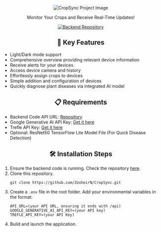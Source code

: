 <div align="center">
  <img src="https://socialify.git.ci/ZouheirN/CropSync/image?description=1&amp;font=Inter&amp;language=1&amp;logo=https%3A%2F%2Fi.ibb.co%2FpXH7Jw0%2Fwejak.png&amp;name=1&amp;pattern=Solid&amp;stargazers=1&amp;theme=Auto" alt="CropSync Project Image">
  <p id="description">Monitor Your Crops and Receive Real-Time Updates!</p>
</div>

<div align="center">
  <a href="https://github.com/Ibrahim-Mneimneh/CropSync">
    <img src="https://img.shields.io/badge/Backend%20Repository-Click%20Here-blue?style=for-the-badge&logo=node.js" alt="Backend Repository">
  </a>
</div>

<h2 align="center">🧐 Key Features</h2>

<ul>
  <li>Light/Dark mode support</li>
  <li>Comprehensive overview providing relevant device information</li>
  <li>Receive alerts for your devices</li>
  <li>Access device camera and history</li>
  <li>Effortlessly assign crops to devices</li>
  <li>Simple addition and configuration of devices</li>
  <li>Quickly diagnose plant diseases via integrated AI model</li>
</ul>

<h2 align="center">📋 Requirements</h2>

- Backend Code API URL: [Repository](https://github.com/Ibrahim-Mneimneh/CropSync)
- Google Generative AI API Key: [Get it here](https://makersuite.google.com/app/apikey)
- Trefle API Key: [Get it here](https://trefle.io/)
- Optional: ResNet50 TensorFlow Lite Model File (For Quick Disease Detection)


<h2 align="center">🛠️ Installation Steps</h2>

<ol>
  <li>Ensure the backend code is running. Check the repository <a href="https://github.com/Ibrahim-Mneimneh/CropSync">here</a>.</li>
  <li>Clone this repository.
    <pre><code>git clone https://github.com/ZouheirN/CropSync.git</code></pre>
  <li>Create a <code>.env</code> file in the root folder. Add your environmental variables in the format:
    <pre><code>API_URL=(your API URL, ensuring it ends with /api)
GOOGLE_GENERATIVE_AI_API_KEY=(your API key)
TREFLE_API_KEY=(your API Key)</code></pre>
  </li>
  <li>Build and launch the application.</li>
</ol>
